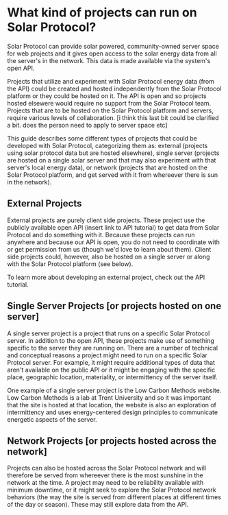# What kind of projects can run on Solar Protocol?

Solar Protocol can provide solar powered, community-owned server space for web projects and it gives open access to the solar energy data from all the server's in the network. This data is made available via the system's open API.

Projects that utilize and experiment with Solar Protocol energy data (from the API) could be created and hosted independently from the Solar Protocol platform or they could be hosted on it. The API is open and so projects hosted elsewere would require no support from the Solar Protocol team. Projects that are to be hosted on the Solar Protocol platform and servers, require various levels of collaboration. [i think this last bit could be clarified a bit. does the person need to apply to server space etc]

This guide describes some different types of projects that could be developed with Solar Protocol, categorizing them as: external (projects using solar protocol data but are hosted elsewhere), single server (projects are hosted on a single solar server and that may also experiment with that server's local energy data), or network (projects that are hosted on the Solar Protocol platform, and get served with it from whereever there is sun in the network).

## External Projects

External projects are purely client side projects. These project use the publicly available open API (insert link to API tutorial) to get data from Solar Protocol and do something with it. Because these projects can run anywhere and because our API is open, you do not need to coordinate with or get permission from us (though we'd love to learn about them). Client side projects could, however, also be hosted on a single server or along with the Solar Protocol platform (see below).

To learn more about developing an external project, check out the API tutorial.

## Single Server Projects [or projects hosted on one server]

A single server project is a project that runs on a specific Solar Protocol server. In addition to the open API, these projects make use of something specific to the server they are running on. There are a number of technical and conceptual reasons a project might need to run on a specific Solar Protocol server. For example, it might require additional types of data that aren't available on the public API or it might be engaging with the specific place, geographic location, materiality, or intermittency of the server itself.

One example of a single server project is the Low Carbon Methods website. Low Carbon Methods is a lab at Trent University and so it was important that the site is hosted at that location, the website is also an exploration of intermittency and uses energy-centered design principles to communicate energetic aspects of the server.

## Network Projects [or projects hosted across the network]

Projects can also be hosted across the Solar Protocol network and will therefore be served from whereever there is the most sunshine in the network at the time. A project may need to be reliability available with minimum downtime, or it might seek to explore the Solar Protocol network behaviors (the way the site is served from different places at different times of the day or season). These may still explore data from the API.
